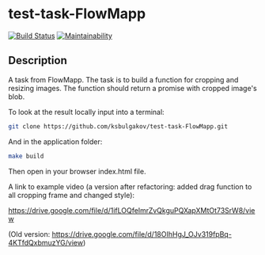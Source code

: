 # test-task-FlowMapp

[![Build Status](https://travis-ci.com/ksbulgakov/test-task-FlowMapp.svg?branch=master)](https://travis-ci.com/ksbulgakov/test-task-FlowMapp)
[![Maintainability](https://api.codeclimate.com/v1/badges/2859eb48fdf6a9b58362/maintainability)](https://codeclimate.com/github/ksbulgakov/test-task-FlowMapp/maintainability)

## Description

A task from FlowMapp.
The task is to build a function for cropping and resizing images. The function should return a promise with cropped image's blob.

To look at the result locally input into a terminal:

```sh
git clone https://github.com/ksbulgakov/test-task-FlowMapp.git
```

And in the application folder:

```sh
make build
```

Then open in your browser index.html file.

A link to example video (a version after refactoring: added drag function to all cropping frame and changed style):

https://drive.google.com/file/d/1ifLOQfeImrZvQkguPQXapXMtOt73SrW8/view

(Old version: https://drive.google.com/file/d/18OIhHgJ_OJv319fpBq-4KTfdQxbmuzYG/view)